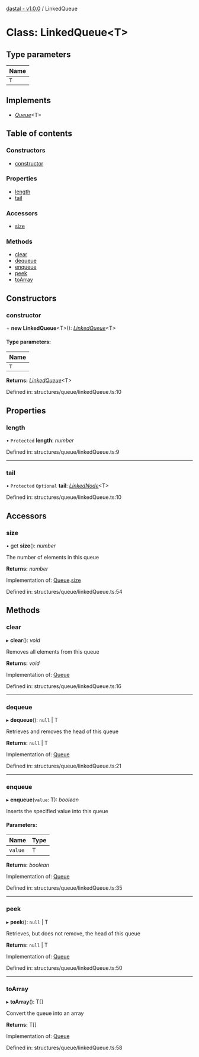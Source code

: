 [dastal - v1.0.0](../README.md) / LinkedQueue

# Class: LinkedQueue<T\>

## Type parameters

| Name |
| :------ |
| `T` |

## Implements

* [*Queue*](../interfaces/queue.md)<T\>

## Table of contents

### Constructors

- [constructor](linkedqueue.md#constructor)

### Properties

- [length](linkedqueue.md#length)
- [tail](linkedqueue.md#tail)

### Accessors

- [size](linkedqueue.md#size)

### Methods

- [clear](linkedqueue.md#clear)
- [dequeue](linkedqueue.md#dequeue)
- [enqueue](linkedqueue.md#enqueue)
- [peek](linkedqueue.md#peek)
- [toArray](linkedqueue.md#toarray)

## Constructors

### constructor

\+ **new LinkedQueue**<T\>(): [*LinkedQueue*](linkedqueue.md)<T\>

#### Type parameters:

| Name |
| :------ |
| `T` |

**Returns:** [*LinkedQueue*](linkedqueue.md)<T\>

Defined in: structures/queue/linkedQueue.ts:10

## Properties

### length

• `Protected` **length**: *number*

Defined in: structures/queue/linkedQueue.ts:9

___

### tail

• `Protected` `Optional` **tail**: [*LinkedNode*](../interfaces/linkednode.md)<T\>

Defined in: structures/queue/linkedQueue.ts:10

## Accessors

### size

• get **size**(): *number*

The number of elements in this queue

**Returns:** *number*

Implementation of: [Queue](../interfaces/queue.md).[size](../interfaces/queue.md#size)

Defined in: structures/queue/linkedQueue.ts:54

## Methods

### clear

▸ **clear**(): *void*

Removes all elements from this queue

**Returns:** *void*

Implementation of: [Queue](../interfaces/queue.md)

Defined in: structures/queue/linkedQueue.ts:16

___

### dequeue

▸ **dequeue**(): ``null`` \| T

Retrieves and removes the head of this queue

**Returns:** ``null`` \| T

Implementation of: [Queue](../interfaces/queue.md)

Defined in: structures/queue/linkedQueue.ts:21

___

### enqueue

▸ **enqueue**(`value`: T): *boolean*

Inserts the specified value into this queue

#### Parameters:

| Name | Type |
| :------ | :------ |
| `value` | T |

**Returns:** *boolean*

Implementation of: [Queue](../interfaces/queue.md)

Defined in: structures/queue/linkedQueue.ts:35

___

### peek

▸ **peek**(): ``null`` \| T

Retrieves, but does not remove, the head of this queue

**Returns:** ``null`` \| T

Implementation of: [Queue](../interfaces/queue.md)

Defined in: structures/queue/linkedQueue.ts:50

___

### toArray

▸ **toArray**(): T[]

Convert the queue into an array

**Returns:** T[]

Implementation of: [Queue](../interfaces/queue.md)

Defined in: structures/queue/linkedQueue.ts:58
